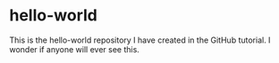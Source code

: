 # hello-world
This is the hello-world repository I have created in the GitHub tutorial.
I wonder if anyone will ever see this.

